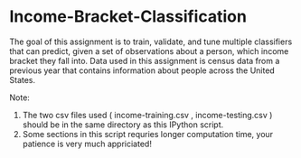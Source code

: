 # Income-Bracket-Classification


The goal of this assignment is to train, validate, and tune multiple classifiers that can predict, given a set of observations about a person, which income bracket they fall into. Data used in this assignment is census data from a previous year that contains information about people across the United States.

Note: 

1. The two csv files used ( income-training.csv , income-testing.csv ) should be in the same directory as this IPython script.
2. Some sections in this script requries longer computation time, your patience is very much appriciated!

